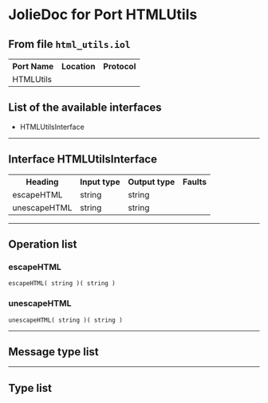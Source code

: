 # JolieDoc for Port HTMLUtils #

## From file `html_utils.iol` ##

<table>
 <tbody>
  <tr>
   <th>Port Name</th>
   <th>Location</th>
   <th>Protocol</th>
  </tr>
  <tr>
   <td>HTMLUtils</td>
   <td></td>
   <td></td>
  </tr>
 </tbody>
</table>

## List of the available interfaces ##

 *  HTMLUtilsInterface 

--------------------

## Interface HTMLUtilsInterface ##

<table>
 <tbody>
  <tr>
   <th>Heading</th>
   <th>Input type</th>
   <th>Output type</th>
   <th>Faults</th>
  </tr>
  <tr>
   <td><a rel="nofollow">escapeHTML</a></td>
   <td>string<br></td>
   <td>string<br></td>
   <td></td>
  </tr>
  <tr>
   <td><a rel="nofollow">unescapeHTML</a></td>
   <td>string<br></td>
   <td>string<br></td>
   <td></td>
  </tr>
 </tbody>
</table>

--------------------

## Operation list ##

### escapeHTML ###

    escapeHTML( string )( string )

### unescapeHTML ###

    unescapeHTML( string )( string )

--------------------

## Message type list ##

--------------------

## Type list ##
